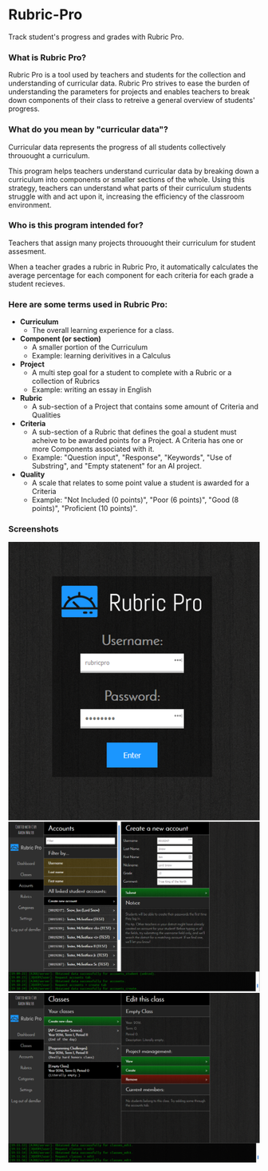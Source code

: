 # Rubric-Pro
Track student's progress and grades with Rubric Pro.

### What is Rubric Pro?
Rubric Pro is a tool used by teachers and students for the collection and understanding of curricular data. Rubric Pro strives 
to ease the burden of understanding the parameters for projects and enables teachers to break down components of their class
to retreive a general overview of students' progress.

### What do you mean by "curricular data"?
Curricular data represents the progress of all students collectively throuought a curriculum. 

This program helps teachers
understand curricular data by breaking down a curriculum into components or smaller sections of the whole. Using this strategy,
teachers can understand what parts of their curriculum students struggle with and act upon it, increasing
the efficiency of the classroom environment. 

### Who is this program intended for?
Teachers that assign many projects throuought their curriculum for student assesment. 

When a teacher grades a rubric in Rubric Pro, it automatically calculates the average percentage for each component for each 
criteria for each grade a student recieves.

### Here are some terms used in Rubric Pro:
* **Curriculum** 
  * The overall learning experience for a class. 
* **Component (or section)**
  * A smaller portion of the Curriculum 
  * Example: learning derivitives in a Calculus
* **Project**
  * A multi step goal for a student to complete with a Rubric or a collection of Rubrics 
  * Example: writing an essay in English 
* **Rubric**
  * A sub-section of a Project that contains some amount of Criteria and Qualities
* **Criteria**
  * A sub-section of a Rubric that defines the goal a student must acheive to be awarded points for a Project. A Criteria
    has one or more Components associated with it. 
  * Example: "Question input", "Response", "Keywords", "Use of Substring", and "Empty statenent" for an AI project.
* **Quality**
  * A scale that relates to some point value a student is awarded for a Criteria 
  * Example: "Not Included (0 points)", "Poor (6 points)",	"Good (8 points)",	"Proficient (10 points)".
    
### Screenshots
![Login Screen](images/screenshots/login.PNG?raw=true "Greeter for Rubric Pro.")
![Student Screen](images/screenshots/students.PNG?raw=true "Allows teachers to manage student accounts.")
![Classes Screen](images/screenshots/classes.PNG?raw=true "Allows teachers to manage their classes and projects.")
